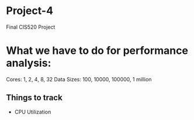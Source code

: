 # Project-4
Final CIS520 Project
# What we have to do for performance analysis:
Cores: 1, 2, 4, 8, 32
Data Sizes: 100, 10000, 100000, 1 million
## Things to track
- CPU Utilization
